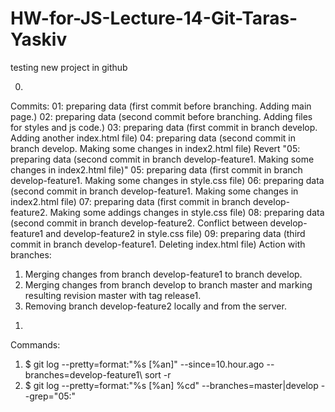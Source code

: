 # HW-for-JS-Lecture-14-Git-Taras-Yaskiv
testing new project in github

0.	
Commits:
01: preparing data (first commit before branching. Adding main page.)
02: preparing data (second commit before branching. Adding files for styles and js code.)
03: preparing data (first commit in branch develop. Adding another index.html file)
04: preparing data (second commit in branch develop. Making some changes in index2.html file) 
Revert "05: preparing data (second commit in branch develop-feature1. Making some changes in index2.html file)"
05: preparing data (first commit in branch develop-feature1. Making some changes in style.css file)
06: preparing data (second commit in branch develop-feature1. Making some changes in index2.html file)
07: preparing data (first commit in branch develop-feature2. Making some addings changes in style.css file)
08: preparing data (second commit in branch develop-feature2. Conflict between develop-feature1 and develop-feature2 in style.css file)
09: preparing data (third commit in branch develop-feature1. Deleting index.html file)
Action with branches:
1) Merging changes from branch develop-feature1 to branch develop.
2) Merging changes from branch develop to branch master and marking resulting revision master with tag release1.
2) Removing branch develop-feature2 locally and from the server.

1.	
Commands:
1)	$ git log --pretty=format:"%s [%an]" --since=10.hour.ago --branches=develop-feature1\ sort -r
2)	$ git log --pretty=format:"%s [%an] %cd" --branches=master\|develop --grep="05:"